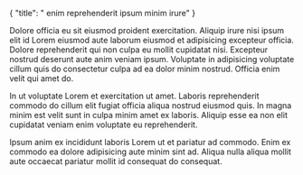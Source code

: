 {
  "title": " enim reprehenderit ipsum minim irure"
}

Dolore officia eu sit eiusmod proident exercitation. Aliquip irure nisi ipsum elit id Lorem eiusmod aute laborum eiusmod et adipisicing excepteur officia. Dolore reprehenderit qui non culpa eu mollit cupidatat nisi. Excepteur nostrud deserunt aute anim veniam ipsum. Voluptate in adipisicing voluptate cillum quis do consectetur culpa ad ea dolor minim nostrud. Officia enim velit qui amet do.

In ut voluptate Lorem et exercitation ut amet. Laboris reprehenderit commodo do cillum elit fugiat officia aliqua nostrud eiusmod quis. In magna minim est velit sunt in culpa minim amet ex laboris. Aliquip esse ea non elit cupidatat veniam enim voluptate eu reprehenderit.

Ipsum anim ex incididunt laboris Lorem ut et pariatur ad commodo. Enim ex commodo ea dolore adipisicing aute minim sint ad. Aliqua nulla aliqua mollit aute occaecat pariatur mollit id consequat do consequat.
